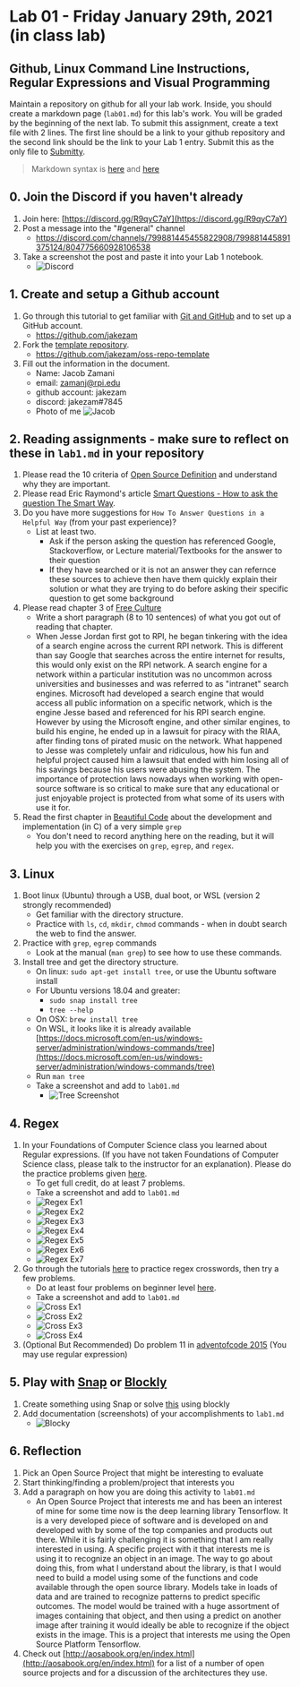 # Lab 01 - Friday January 29th, 2021 (in class lab)

## Github, Linux Command Line Instructions, Regular Expressions and Visual Programming

Maintain a repository on github for all your lab work. Inside, you should create a markdown page (`lab01.md`) for this lab's work. You will be graded by the beginning of the next lab. To submit this assignment, create a text file with 2 lines. The first line should be a link to your github repository and the second link should be the link to your Lab 1 entry. Submit this as the only file to [Submitty](https://submitty.cs.rpi.edu/courses/s21/csci4470).

> Markdown syntax is [here](https://help.github.com/articles/basic-writing-and-formatting-syntax/) and [here](https://guides.github.com/features/mastering-markdown/)

## 0. Join the Discord if you haven't already

1. Join here: [https://discord.gg/R9qyC7aY](https://discord.gg/R9qyC7aY)
2. Post a message into the "#general" channel
   - https://discord.com/channels/799881445455822908/799881445891375124/804775660928106538
3. Take a screenshot the post and paste it into your Lab 1 notebook.
   - ![Discord](discord.PNG)

## 1. Create and setup a Github account

1. Go through this tutorial to get familiar with [Git and GitHub](http://readwrite.com/2013/09/30/understanding-github-a-journey-for-beginners-part-1) and to set up a GitHub account.
   - https://github.com/jakezam
2. Fork the [template repository](https://github.com/rcos/oss-repo-template).
   - https://github.com/jakezam/oss-repo-template
3. Fill out the information in the document.
   - Name: Jacob Zamani
   - email: zamanj@rpi.edu
   - github account: jakezam
   - discord: jakezam#7845
   - Photo of me ![Jacob](img.jpg)

## 2. Reading assignments - make sure to reflect on these in `lab1.md` in your repository

1. Please read the 10 criteria of [Open Source Definition](http://opensource.org/osd) and understand why they are important.
2. Please read Eric Raymond's article [Smart Questions - How to ask the question The Smart Way](http://www.catb.org/esr/faqs/smart-questions.html).
3. Do you have more suggestions for `How To Answer Questions in a Helpful Way` (from your past experience)?
   - List at least two.
     - Ask if the person asking the question has referenced Google, Stackoverflow, or Lecture material/Textbooks for the answer to their question
     - If they have searched or it is not an answer they can refernce these sources to achieve then have them quickly explain their solution or what they are trying to do before asking their specific question to get some background
4. Please read chapter 3 of [Free Culture](https://github.com/rcos/CSCI-4470-OpenSource/blob/master/Resources/freeculture.pdf)
   - Write a short paragraph (8 to 10 sentences) of what you got out of reading that chapter.
   - When Jesse Jordan first got to RPI, he began tinkering with the idea of a search engine across the current RPI network. This is different than say Google that searches across the entire internet for results, this would only exist on the RPI network. A search engine for a network within a particular institution was no uncommon across universities and businesses and was referred to as "intranet" search engines. Microsoft had developed a search engine that would access all public information on a specific network, which is the engine Jesse based and referenced for his RPI search engine. However by using the Microsoft engine, and other similar engines, to build his engine, he ended up in a lawsuit for piracy with the RIAA, after finding tons of pirated music on the network. What happened to Jesse was completely unfair and ridiculous, how his fun and helpful project caused him a lawsuit that ended with him losing all of his savings because his users were abusing the system. The importance of protection laws nowadays when working with open-source software is so critical to make sure that any educational or just enjoyable project is protected from what some of its users with use it for.
5. Read the first chapter in [Beautiful Code](https://docs.google.com/viewer?a=v&pid=sites&srcid=ZGVmYXVsdGRvbWFpbnxpb3ZhbmFsZXh8Z3g6MjVjYWFmNjAwYTA0MmMxZA) about the development and implementation (in C) of a very simple `grep`
   - You don't need to record anything here on the reading, but it will help you with the exercises on `grep`, `egrep`, and `regex`.

## 3. Linux

1. Boot linux (Ubuntu) through a USB, dual boot, or WSL (version 2 strongly recommended)
   - Get familiar with the directory structure.
   - Practice with `ls`, `cd`, `mkdir`, `chmod` commands - when in doubt search the web to find the answer.
2. Practice with `grep`, `egrep` commands
   - Look at the manual (`man grep`) to see how to use these commands.
3. Install tree and get the directory structure.
   - On linux: `sudo apt-get install tree`, or use the Ubuntu software install
   - For Ubuntu versions 18.04 and greater:
     - `sudo snap install tree`
     - `tree --help`
   - On OSX: `brew install tree`
   - On WSL, it looks like it is already available [https://docs.microsoft.com/en-us/windows-server/administration/windows-commands/tree](https://docs.microsoft.com/en-us/windows-server/administration/windows-commands/tree)
   - Run `man tree`
   - Take a screenshot and add to `lab01.md`
     - ![Tree Screenshot](Capture.PNG)

## 4. Regex

1. In your Foundations of Computer Science class you learned about Regular expressions. (If you have not taken Foundations of Computer Science class, please talk to the instructor for an explanation). Please do the practice problems given [here](https://regexone.com/problem/matching_decimal_numbers).
   - To get full credit, do at least 7 problems.
   - Take a screenshot and add to `lab01.md`
   - ![Regex Ex1](ex1.PNG)
   - ![Regex Ex2](ex2.PNG)
   - ![Regex Ex3](ex3.PNG)
   - ![Regex Ex4](ex4.PNG)
   - ![Regex Ex5](ex5.PNG)
   - ![Regex Ex6](ex6.PNG)
   - ![Regex Ex7](ex7.PNG)
2. Go through the tutorials [here](https://regexcrossword.com/challenges/tutorial/puzzles/1) to practice regex crosswords, then try a few problems.
   - Do at least four problems on beginner level [here](https://regexcrossword.com/challenges/beginner/puzzles/1).
   - Take a screenshot and add to `lab01.md`
   - ![Cross Ex1](cross1.PNG)
   - ![Cross Ex2](cross2.PNG)
   - ![Cross Ex3](cross3.PNG)
   - ![Cross Ex4](cross4.PNG)
3. (Optional But Recommended) Do problem 11 in [adventofcode 2015](http://adventofcode.com/2015/day/11) (You may use regular expression)

## 5. Play with [Snap](http://snap.berkeley.edu/) or [Blockly](https://blockly-games.appspot.com/)

1. Create something using Snap or solve [this](https://blockly-games.appspot.com/maze?lang=en&level=10&skin=0) using blockly
2. Add documentation (screenshots) of your accomplishments to `lab1.md`
   - ![Blocky](blockly.PNG)

## 6. Reflection

1. Pick an Open Source Project that might be interesting to evaluate
2. Start thinking/finding a problem/project that interests you
3. Add a paragraph on how you are doing this activity to `lab01.md`
   - An Open Source Project that interests me and has been an interest of mine for some time now is the deep learning library Tensorflow. It is a very developed piece of software and is developed on and developed with by some of the top companies and products out there. While it is fairly challenging it is something that I am really interested in using. A specific project with it that interests me is using it to recognize an object in an image. The way to go about doing this, from what I understand about the library, is that I would need to build a model using some of the functions and code available through the open source library. Models take in loads of data and are trained to recognize patterns to predict specific outcomes. The model would be trained with a huge assortment of images containing that object, and then using a predict on another image after training it would ideally be able to recognize if the object exists in the image. This is a project that interests me using the Open Source Platform Tensorflow.
4. Check out [http://aosabook.org/en/index.html](http://aosabook.org/en/index.html) for a list of a number of open source projects and for a discussion of the architectures they use.

<!--#### Revisit e. Replace with TOS activity on evaluating open source ...
[foss2serve](http://foss2serve.org/index.php/Intro_to_FOSS_Project_Anatomy_(Activity)), [Evaluation](http://users.dickinson.edu/~braught/courses/cs491f17/projexpl.html)
[projects](http://foss2serve.org/index.php/HFOSS_Projects), [RCOS](https://rcos.io/projects), others.
-->
